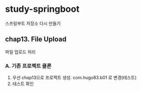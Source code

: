 # study-springboot
스프링부트 저장소 다시 만들기

## chap13. File Upload
파일 업로드 처리

### A. 기존 프로젝트 클론
1. 우선 chap13으로 프로젝트 생성. com.hugo83.b01 로 변경(테스트)
2. 테스트 확인

